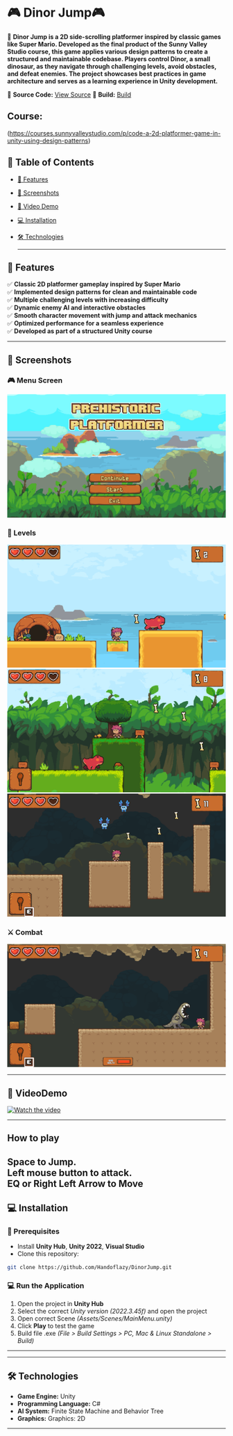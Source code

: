 # 🎮 Dinor Jump🎮

📌 **Dinor Jump is a 2D side-scrolling platformer inspired by classic games like Super Mario. Developed as the final product of the Sunny Valley Studio course, this game applies various design patterns to create a structured and maintainable codebase. Players control Dinor, a small dinosaur, as they navigate through challenging levels, avoid obstacles, and defeat enemies. The project showcases best practices in game architecture and serves as a learning experience in Unity development.**


🔗 **Source Code:** [View Source](https://github.com/Handoflazy/DinorJump/tree/master/DinorJump/Assets/Scripts)
🔗 **Build:** [Build](https://courses.sunnyvalleystudio.com/p/code-a-2d-platformer-game-in-unity-using-design-patterns)

## Course:
(https://courses.sunnyvalleystudio.com/p/code-a-2d-platformer-game-in-unity-using-design-patterns)
## 📖 Table of Contents

- [🌟 Features](#-features)
- [📸 Screenshots](#-screenshots)
- [🎥 Video Demo](#-videodemo)
- [💻 Installation](#-installation)
- [🛠 Technologies](#-technologies)

  ---

## 🌟 Features

✅ **Classic 2D platformer gameplay inspired by Super Mario**   
✅ **Implemented design patterns for clean and maintainable code**  
✅ **Multiple challenging levels with increasing difficulty**  
✅ **Dynamic enemy AI and interactive obstacles**   
✅ **Smooth character movement with jump and attack mechanics**  
✅ **Optimized performance for a seamless experience**  
✅ **Developed as part of a structured Unity course**    

---

## 📸 Screenshots

### 🎮 Menu Screen
![Alt text](https://raw.githubusercontent.com/Handoflazy/DinorJump/master/Images/mainmenu.png)
### 🧭 Levels
![Alt text](https://raw.githubusercontent.com/Handoflazy/DinorJump/master/Images/level1.png)
![Alt text](https://raw.githubusercontent.com/Handoflazy/DinorJump/master/Images/level2.png)
![Alt text](https://raw.githubusercontent.com/Handoflazy/DinorJump/master/Images/level3.png)
### ⚔ Combat 
![Alt text](https://raw.githubusercontent.com/Handoflazy/DinorJump/master/Images/bossfight.png)

---
## 🎥 VideoDemo
[![Watch the video](https://img.youtube.com/vi/GB6LIiGcll8/maxresdefault.jpg)](https://www.youtube.com/watch?v=GB6LIiGcll8)

---

## How to play
**Space to Jump.**      
**Left mouse button to attack.**      
**EQ or Right Left Arrow to Move**     
---


## **💻 Installation**
### **🔧 Prerequisites**

- Install **Unity Hub**, **Unity 2022**, **Visual Studio**
- Clone this repository:

```sh
git clone https://github.com/Handoflazy/DinorJump.git
```

### **💻 Run the Application**

1. Open the project in **Unity Hub**
2. Select the correct *Unity version (2022.3.45f)* and open the project
3. Open correct Scene *(Assets/Scenes/MainMenu.unity)*
4. Click **Play** to test the game
5. Build file .exe *(File > Build Settings > PC, Mac & Linux Standalone > Build)*

--- 


---
## 🛠 Technologies

- **Game Engine:** Unity
- **Programming Language:** C#
- **AI System:** Finite State Machine and Behavior Tree
- **Graphics:** Graphics: 2D 
---











